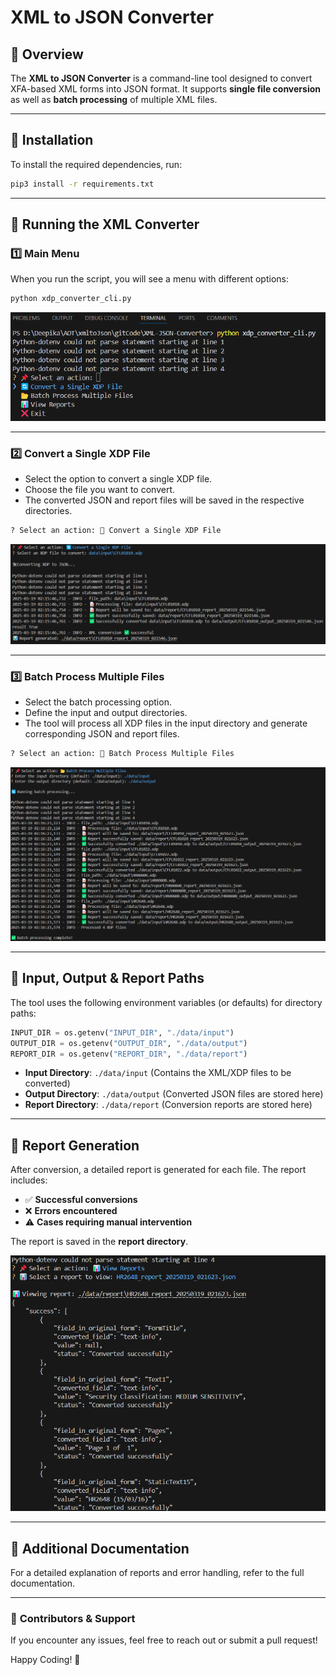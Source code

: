 # XML to JSON Converter

## 📖 Overview
The **XML to JSON Converter** is a command-line tool designed to convert XFA-based XML forms into JSON format. It supports **single file conversion** as well as **batch processing** of multiple XML files.

---

## 🚀 Installation

To install the required dependencies, run:
```sh
pip3 install -r requirements.txt
```

---

## 🚀 Running the XML Converter

### **1️⃣ Main Menu**
When you run the script, you will see a menu with different options:

```sh
python xdp_converter_cli.py
```

![Main Menu](./docs/output1.png)

---

### **2️⃣ Convert a Single XDP File**

- Select the option to convert a single XDP file.
- Choose the file you want to convert.
- The converted JSON and report files will be saved in the respective directories.

```sh
? Select an action: 📄 Convert a Single XDP File
```

![Single File Processing](./docs/output2.png)

---

### **3️⃣ Batch Process Multiple Files**

- Select the batch processing option.
- Define the input and output directories.
- The tool will process all XDP files in the input directory and generate corresponding JSON and report files.

```sh
? Select an action: 📂 Batch Process Multiple Files
```

![Batch Processing](./docs/output3.png)

---

## 📂 Input, Output & Report Paths

The tool uses the following environment variables (or defaults) for directory paths:

```python
INPUT_DIR = os.getenv("INPUT_DIR", "./data/input")
OUTPUT_DIR = os.getenv("OUTPUT_DIR", "./data/output")
REPORT_DIR = os.getenv("REPORT_DIR", "./data/report")
```

- **Input Directory**: `./data/input` (Contains the XML/XDP files to be converted)
- **Output Directory**: `./data/output` (Converted JSON files are stored here)
- **Report Directory**: `./data/report` (Conversion reports are stored here)

---

## 📄 Report Generation
After conversion, a detailed report is generated for each file. The report includes:

- ✅ **Successful conversions**
- ❌ **Errors encountered**
- ⚠️ **Cases requiring manual intervention**

The report is saved in the **report directory**.

![Report Generation](./docs/output4.png)

---

## 📄 Additional Documentation
For a detailed explanation of reports and error handling, refer to the full documentation.

---

### 🔗 **Contributors & Support**
If you encounter any issues, feel free to reach out or submit a pull request!

Happy Coding! 🚀

